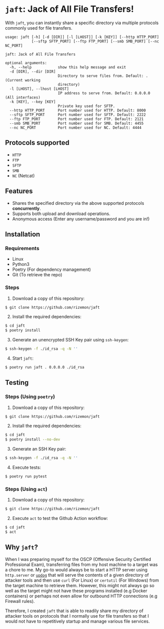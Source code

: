 # `jaft`: Jack of All File Transfers!

With `jaft`, you can instantly share a specific directory via multiple protocols commonly used for file transfers.


```
usage: jaft [-h] [-d [DIR]] [-l [LHOST]] [-k [KEY]] [--http HTTP_PORT]
            [--sftp SFTP_PORT] [--ftp FTP_PORT] [--smb SMB_PORT] [--nc NC_PORT]

jaft: Jack of All File Transfers

optional arguments:
  -h, --help            show this help message and exit
  -d [DIR], --dir [DIR]
                        Directory to serve files from. Default: . (Current working
                        directory)
  -l [LHOST], --lhost [LHOST]
                        IP address to serve from. Default: 0.0.0.0 (All interfaces)
  -k [KEY], --key [KEY]
                        Private key used for SFTP.
  --http HTTP_PORT      Port number used for HTTP. Default: 8000
  --sftp SFTP_PORT      Port number used for SFTP. Default: 2222
  --ftp FTP_PORT        Port number used for FTP. Default: 2121
  --smb SMB_PORT        Port number used for SMB. Default: 4455
  --nc NC_PORT          Port number used for NC. Default: 4444
```

## Protocols supported

* `HTTP`
* `FTP`
* `SFTP`
* `SMB`
* `NC` (Netcat)

## Features

* Shares the specified directory via the above supported protocols **concurrently**.
* Supports both upload and download operations.
* Anonymous access (Enter any username/password and you are in!)

## Installation

### Requirements
* Linux
* Python3
* Poetry (For dependency management)
* Git (To retrieve the repo)

### Steps

1. Download a copy of this repository:
```bash
$ git clone https://github.com/rizemon/jaft
```

2. Install the required dependencies:
```bash
$ cd jaft
$ poetry install
```

3. Generate an unencrypted SSH Key pair using `ssh-keygen`:
```bash
$ ssh-keygen -f ./id_rsa -q -N ''
```

4. Start `jaft`:
```bash
$ poetry run jaft . 0.0.0.0 ./id_rsa
```

## Testing

### Steps (Using `poetry`)

1. Download a copy of this repository:
```bash
$ git clone https://github.com/rizemon/jaft
```

2. Install the required dependencies:
```bash
$ cd jaft
$ poetry install --no-dev
```

3. Generate an SSH Key pair:
```bash
$ ssh-keygen -f ./id_rsa -q -N ''
```

4. Execute tests:
```bash
$ poetry run pytest 
```

### Steps (Using `act`)

1. Download a copy of this repository:
```bash
$ git clone https://github.com/rizemon/jaft
```

2. Execute `act` to test the Github Action workflow:
```bash
$ cd jaft
$ act
```

## Why `jaft`?

When I was preparing myself for the OSCP (Offensive Security Certified Professional Exam), transferring files from my host machine to a target was a chore to me. My go-to would always be to start a HTTP server using `http.server` or [`updog`](https://github.com/sc0tfree/updog) that will serve the contents of a given directory of attacker tools and then use `curl` (For Linux) or `certutil` (For Windows) from the target machine to retrieve them. However, this might not always go so well as the target might not have these programs installed (e.g Docker containers) or perhaps not even allow for outbound HTTP connections (e.g Firewall rules). 

Therefore, I created `jaft` that is able to readily share my directory of attacker tools on protocols that I normally use for file transfers so that I would not have to repetitively startup and manage various file services.
